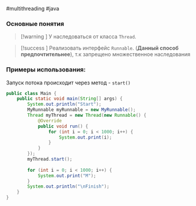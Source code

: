 #multithreading #java 
### Основные понятия

>[!warning ] У наследоваться от класса `Thread`.

>[!success ] Реализовать интерфейс `Runnable`. (**Данный способ предпочтительнее**), т.к запрещено множественное наследования
### Примеры использования:

Запуск потока происходит через метод - `start()`

```java
public class Main {  
    public static void main(String[] args) {  
        System.out.println("Start");  
        MyRunnable myRunnable = new MyRunnable();  
        Thread myThread = new Thread(new Runnable() {  
            @Override  
            public void run() {  
                for (int i = 0; i < 1000; i++) {  
                    System.out.print(i);  
                }  
            }  
        });  
        myThread.start();  
  
        for (int i = 0; i < 1000; i++) {  
            System.out.print("M");  
        }  
        System.out.println("\nFinish");  
    }  
}
```


